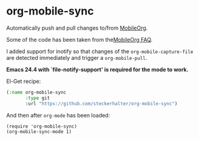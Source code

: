 org-mobile-sync
===============

Automatically push and pull changes to/from [MobileOrg](http://orgmode.org/manual/MobileOrg.html).

Some of the code has been taken from the[MobileOrg FAQ](https://github.com/matburt/mobileorg-android/wiki/FAQ).

I added support for inotify so that changes of the `org-mobile-capture-file` are detected immediately and trigger a `org-mobile-pull`.

**Emacs 24.4 with `file-notify-support' is required for the mode to work.**

El-Get recipe:

```lisp
(:name org-mobile-sync
       :type git
       :url "https://github.com/steckerhalter/org-mobile-sync")
```

And then after `org-mode` has been loaded:

    (require 'org-mobile-sync)
    (org-mobile-sync-mode 1)
